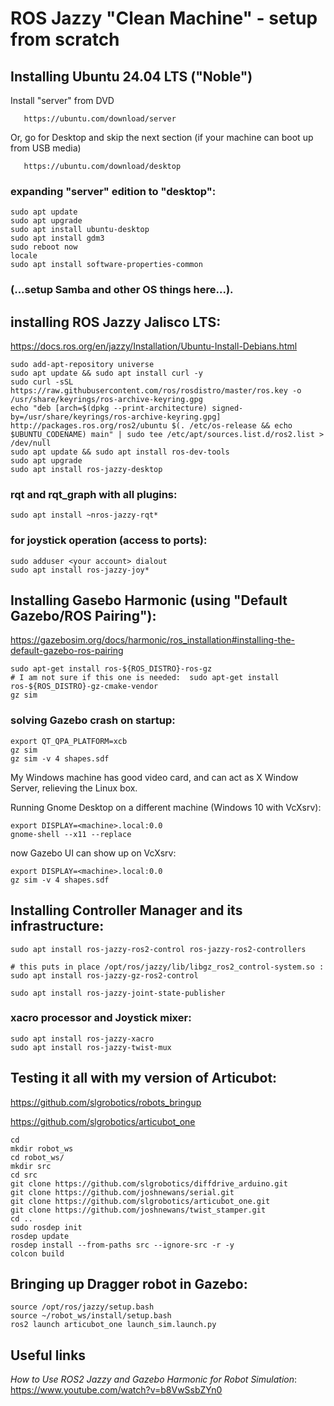 # ROS Jazzy "Clean Machine" - setup from scratch

## Installing Ubuntu 24.04 LTS ("Noble")

Install "server" from DVD

       https://ubuntu.com/download/server

Or, go for Desktop and skip the next section (if your machine can boot up from USB media)

       https://ubuntu.com/download/desktop

### expanding "server" edition to "desktop":
```
sudo apt update
sudo apt upgrade
sudo apt install ubuntu-desktop
sudo apt install gdm3
sudo reboot now
locale
sudo apt install software-properties-common
```

### (...setup Samba and other OS things here...).

## installing ROS Jazzy Jalisco LTS:

https://docs.ros.org/en/jazzy/Installation/Ubuntu-Install-Debians.html
```
sudo add-apt-repository universe
sudo apt update && sudo apt install curl -y
sudo curl -sSL https://raw.githubusercontent.com/ros/rosdistro/master/ros.key -o /usr/share/keyrings/ros-archive-keyring.gpg
echo "deb [arch=$(dpkg --print-architecture) signed-by=/usr/share/keyrings/ros-archive-keyring.gpg] http://packages.ros.org/ros2/ubuntu $(. /etc/os-release && echo $UBUNTU_CODENAME) main" | sudo tee /etc/apt/sources.list.d/ros2.list > /dev/null
sudo apt update && sudo apt install ros-dev-tools
sudo apt upgrade
sudo apt install ros-jazzy-desktop
```

### rqt and rqt_graph with all plugins:
```
sudo apt install ~nros-jazzy-rqt*
```

### for joystick operation (access to ports):
```
sudo adduser <your account> dialout
sudo apt install ros-jazzy-joy*
```

## Installing Gasebo Harmonic (using "Default Gazebo/ROS Pairing"):

https://gazebosim.org/docs/harmonic/ros_installation#installing-the-default-gazebo-ros-pairing
```
sudo apt-get install ros-${ROS_DISTRO}-ros-gz
# I am not sure if this one is needed:  sudo apt-get install ros-${ROS_DISTRO}-gz-cmake-vendor
gz sim
```

### solving Gazebo crash on startup:
```
export QT_QPA_PLATFORM=xcb
gz sim
gz sim -v 4 shapes.sdf
```
My Windows machine has good video card, and can act as X Window Server, relieving the Linux box.

Running Gnome Desktop on a different machine (Windows 10 with VcXsrv):
```
export DISPLAY=<machine>.local:0.0
gnome-shell --x11 --replace
```
now Gazebo UI can show up on VcXsrv:
```
export DISPLAY=<machine>.local:0.0
gz sim -v 4 shapes.sdf
```

## Installing Controller Manager and its infrastructure:
```
sudo apt install ros-jazzy-ros2-control ros-jazzy-ros2-controllers

# this puts in place /opt/ros/jazzy/lib/libgz_ros2_control-system.so :
sudo apt install ros-jazzy-gz-ros2-control

sudo apt install ros-jazzy-joint-state-publisher
```

### xacro processor and Joystick mixer:
```
sudo apt install ros-jazzy-xacro
sudo apt install ros-jazzy-twist-mux
```

## Testing it all with my version of Articubot:

https://github.com/slgrobotics/robots_bringup

https://github.com/slgrobotics/articubot_one
```
cd
mkdir robot_ws
cd robot_ws/
mkdir src
cd src
git clone https://github.com/slgrobotics/diffdrive_arduino.git
git clone https://github.com/joshnewans/serial.git
git clone https://github.com/slgrobotics/articubot_one.git
git clone https://github.com/joshnewans/twist_stamper.git
cd ..
sudo rosdep init
rosdep update
rosdep install --from-paths src --ignore-src -r -y
colcon build
```

## Bringing up Dragger robot in Gazebo:

```
source /opt/ros/jazzy/setup.bash
source ~/robot_ws/install/setup.bash
ros2 launch articubot_one launch_sim.launch.py
```
## Useful links

_How to Use ROS2 Jazzy and Gazebo Harmonic for Robot Simulation_: https://www.youtube.com/watch?v=b8VwSsbZYn0


